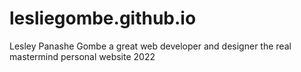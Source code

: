 # lesliegombe.github.io
Lesley Panashe Gombe a great web developer and designer the real mastermind personal website 2022
